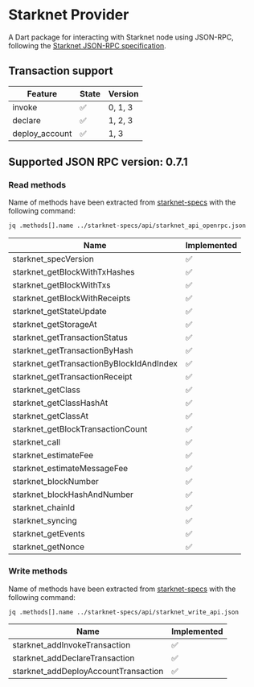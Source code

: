 # Starknet Provider

A Dart package for interacting with Starknet node using JSON-RPC, following the [Starknet JSON-RPC specification](https://github.com/starkware-libs/starknet-specs.git).


## Transaction support

| Feature        | State              | Version |
| -------------- | ------------------ | ------- |
| invoke         | ✅                 | 0, 1, 3    |
| declare        | ✅                 | 1, 2, 3    |
| deploy_account | ✅                 | 1, 3       |

## Supported JSON RPC version: 0.7.1

### Read methods

Name of methods have been extracted from [starknet-specs](https://github.com/starkware-libs/starknet-specs.git) with the following command:
```bash
jq .methods[].name ../starknet-specs/api/starknet_api_openrpc.json
```
| Name                                       | Implemented  |              
| ------------------------------------------ | ------------ |
| starknet_specVersion                       | ✅           |
| starknet_getBlockWithTxHashes              | ✅           |
| starknet_getBlockWithTxs                   | ✅           |
| starknet_getBlockWithReceipts              | ✅           |
| starknet_getStateUpdate                    | ✅           |
| starknet_getStorageAt                      | ✅           |
| starknet_getTransactionStatus              | ✅           |
| starknet_getTransactionByHash              | ✅           |
| starknet_getTransactionByBlockIdAndIndex   | ✅           |
| starknet_getTransactionReceipt             | ✅           |
| starknet_getClass                          | ✅           |
| starknet_getClassHashAt                    | ✅           |
| starknet_getClassAt                        | ✅           |
| starknet_getBlockTransactionCount          | ✅           |
| starknet_call                              | ✅           |
| starknet_estimateFee                       | ✅           |
| starknet_estimateMessageFee                | ✅           |
| starknet_blockNumber                       | ✅           |
| starknet_blockHashAndNumber                | ✅           |
| starknet_chainId                           | ✅           |
| starknet_syncing                           | ✅           |
| starknet_getEvents                         | ✅           |
| starknet_getNonce                          | ✅           |

### Write methods

Name of methods have been extracted from [starknet-specs](https://github.com/starkware-libs/starknet-specs.git) with the following command:
```bash
jq .methods[].name ../starknet-specs/api/starknet_write_api.json
```

| Name                                       | Implemented  |              
|--------------------------------------------|--------------|
| starknet_addInvokeTransaction              | ✅           |
| starknet_addDeclareTransaction             | ✅           |
| starknet_addDeployAccountTransaction       | ✅           |

